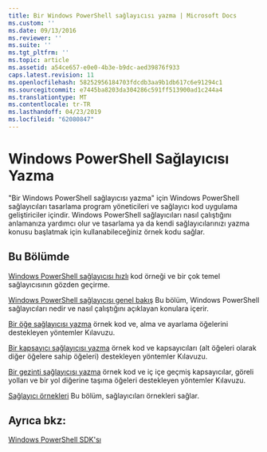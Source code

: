 ```yaml
---
title: Bir Windows PowerShell sağlayıcısı yazma | Microsoft Docs
ms.custom: ''
ms.date: 09/13/2016
ms.reviewer: ''
ms.suite: ''
ms.tgt_pltfrm: ''
ms.topic: article
ms.assetid: a54ce657-e0e0-4b3e-b9dc-aed39876f933
caps.latest.revision: 11
ms.openlocfilehash: 58252956184703fdcdb3aa9b1db617c6e91294c1
ms.sourcegitcommit: e7445ba8203da304286c591ff513900ad1c244a4
ms.translationtype: MT
ms.contentlocale: tr-TR
ms.lasthandoff: 04/23/2019
ms.locfileid: "62080847"
---
```

# <a name="writing-a-windows-powershell-provider"></a>Windows PowerShell Sağlayıcısı Yazma

"Bir Windows PowerShell sağlayıcısı yazma" için Windows PowerShell sağlayıcıları tasarlama program yöneticileri ve sağlayıcı kod uygulama geliştiriciler içindir. Windows PowerShell sağlayıcıları nasıl çalıştığını anlamanıza yardımcı olur ve tasarlama ya da kendi sağlayıcılarınızı yazma konusu başlatmak için kullanabileceğiniz örnek kodu sağlar.

## <a name="in-this-section"></a>Bu Bölümde

[Windows PowerShell sağlayıcısı hızlı](./windows-powershell-provider-quickstart.md) kod örneği ve bir çok temel sağlayıcısının gözden geçirme.

[Windows PowerShell sağlayıcısı genel bakış](./windows-powershell-provider-overview.md) Bu bölüm, Windows PowerShell sağlayıcıları nedir ve nasıl çalıştığını açıklayan konulara içerir.

[Bir öğe sağlayıcısı yazma](./writing-an-item-provider.md) örnek kod ve, alma ve ayarlama öğelerini destekleyen yöntemler Kılavuzu.

[Bir kapsayıcı sağlayıcısı yazma](./writing-a-container-provider.md) örnek kod ve kapsayıcıları (alt öğeleri olarak diğer öğelere sahip öğeleri) destekleyen yöntemler Kılavuzu.

[Bir gezinti sağlayıcısı yazma](./writing-a-navigation-provider.md) örnek kod ve iç içe geçmiş kapsayıcılar, göreli yolları ve bir yol diğerine taşıma öğeleri destekleyen yöntemler Kılavuzu.

[Sağlayıcı örnekleri](./provider-samples.md) Bu bölüm, sağlayıcıları örnekleri sağlar.

## <a name="see-also"></a>Ayrıca bkz:

[Windows PowerShell SDK'sı](../windows-powershell-reference.md)